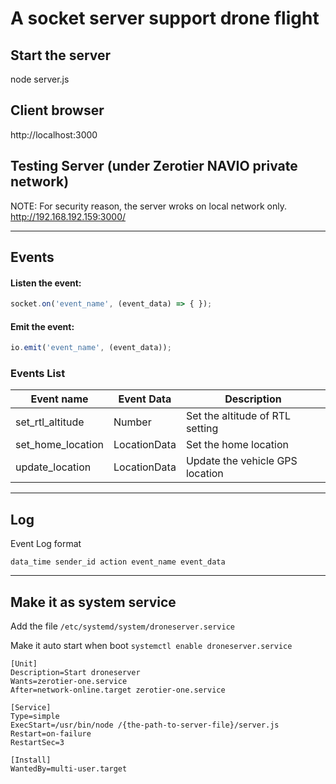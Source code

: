 # A socket server support drone flight

## Start the server
node server.js

## Client browser
http://localhost:3000

## Testing Server (under Zerotier NAVIO private network)
NOTE: For security reason, the server wroks on local network only.
http://192.168.192.159:3000/

---
## Events
#### Listen the event:
```js
socket.on('event_name', (event_data) => { });
```
#### Emit the event:
```js
io.emit('event_name', (event_data));
```

### Events List
| Event name        | Event Data   | Description                     |
| ----------------- | ------------ | ------------------------------- |
| set_rtl_altitude  | Number       | Set the altitude of RTL setting |
| set_home_location | LocationData | Set the home location           |
| update_location   | LocationData | Update the vehicle GPS location |

---
## Log

Event Log format

    data_time sender_id action event_name event_data

---
## Make it as system service
Add the file `/etc/systemd/system/droneserver.service`

Make it auto start when boot `systemctl enable droneserver.service`

```
[Unit]
Description=Start droneserver
Wants=zerotier-one.service
After=network-online.target zerotier-one.service

[Service]
Type=simple
ExecStart=/usr/bin/node /{the-path-to-server-file}/server.js
Restart=on-failure
RestartSec=3

[Install]
WantedBy=multi-user.target
```
